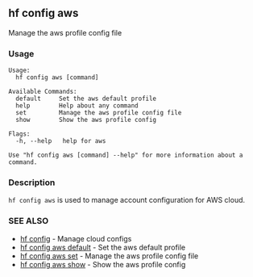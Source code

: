 ## hf config aws

Manage the aws profile config file

<!-- usage -->

### Usage

```
Usage:
  hf config aws [command]

Available Commands:
  default     Set the aws default profile
  help        Help about any command
  set         Manage the aws profile config file
  show        Show the aws profile config

Flags:
  -h, --help   help for aws

Use "hf config aws [command] --help" for more information about a command.

```
<!-- description and examples -->

### Description

`hf config aws` is used to manage account configuration for AWS cloud.



<!-- see also -->

### SEE ALSO

* [hf config](hf_config.md)	 - Manage cloud configs
* [hf config aws default](hf_config_aws_default.md)	 - Set the aws default profile
* [hf config aws set](hf_config_aws_set.md)	 - Manage the aws profile config file
* [hf config aws show](hf_config_aws_show.md)	 - Show the aws profile config

